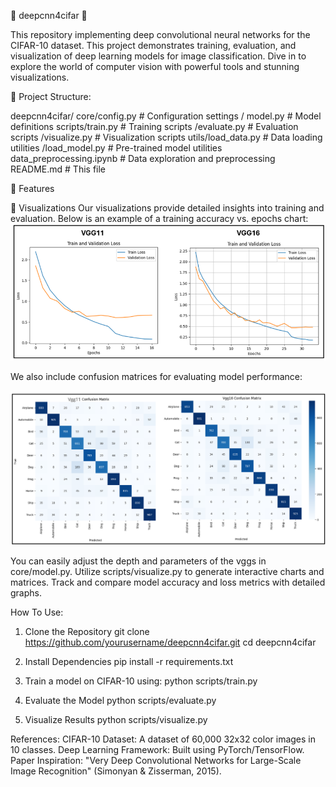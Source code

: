 🌟 deepcnn4cifar 🌟

This repository implementing deep convolutional neural networks for the CIFAR-10 dataset. This project demonstrates training, evaluation, and visualization of deep learning models for image classification. Dive in to explore the world of computer vision with powerful tools and stunning visualizations.

📂 Project Structure:

deepcnn4cifar/
core/config.py # Configuration settings
/ model.py # Model definitions
scripts/train.py # Training scripts
/evaluate.py # Evaluation scripts
/visualize.py # Visualization scripts
utils/load_data.py # Data loading utilities
/load_model.py # Pre-trained model utilities
data_preprocessing.ipynb # Data exploration and preprocessing
README.md # This file

🚀 Features

🎨 Visualizations
Our visualizations provide detailed insights into training and evaluation. Below is an example of a training accuracy vs. epochs chart:
![alt text](image.png)

We also include confusion matrices for evaluating model performance:

![alt text](image-1.png)

You can easily adjust the depth and parameters of the vggs in core/model.py.
Utilize scripts/visualize.py to generate interactive charts and matrices.
Track and compare model accuracy and loss metrics with detailed graphs.

How To Use:

1. Clone the Repository
   git clone https://github.com/yourusername/deepcnn4cifar.git
   cd deepcnn4cifar

2. Install Dependencies
   pip install -r requirements.txt

3. Train a model on CIFAR-10 using:
   python scripts/train.py

4. Evaluate the Model
   python scripts/evaluate.py

5. Visualize Results
   python scripts/visualize.py

References:
CIFAR-10 Dataset: A dataset of 60,000 32x32 color images in 10 classes.
Deep Learning Framework: Built using PyTorch/TensorFlow.
Paper Inspiration: "Very Deep Convolutional Networks for Large-Scale Image Recognition" (Simonyan & Zisserman, 2015).
